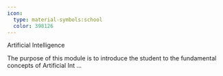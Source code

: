 ```yaml
---
icon:
  type: material-symbols:school
  color: 398126
---
```


Artificial Intelligence

The purpose of this module is to introduce the student to the fundamental concepts of Artificial Int ... 
